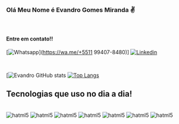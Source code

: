 

### Olá Meu Nome é Evandro Gomes Miranda  ✌️ 
<br/>
<h4> Entre em contato!! </h4>

[![Whatsapp](hattps://img.shields.io/badge/WhatsApp-25D366?style=for-the-badge&logo=whatsapp&logoColor=white)](https://wa.me/+5511 99407-8480)]
[![Linkedin](https://img.shields.io/badge/LinkedIn-0077B5?style=for-the-badge&logo=linkedin&logoColor=white)](https://www.linkedin.com/in/evandro-miranda/)

<br/>

[![Evandro GitHub stats](https://github-readme-stats.vercel.app/api?username=EvandroGMiranda&show_icons=true&theme=gruvbox)
[![Top Langs](https://github-readme-stats.vercel.app/api/top-langs/?username=EvandroGMiranda&hide=javascript,html)](https://github.com/EvandroGMiranda)

## Tecnologias que uso no dia a dia!

<div stayle="display: inline_block"><br/>
<img align="center" alt="hatml5" src="https://img.shields.io/badge/HTML5-E34F26?style=for-the-badge&logo=html5&logoColor=white"/>
<img align="center" alt="hatml5" src="https://img.shields.io/badge/CSS3-1572B6?style=for-the-badge&logo=css3&logoColor=white"/>
<img align="center" alt="hatml5" src="https://img.shields.io/badge/Spring-6DB33F?style=for-the-badge&logo=spring&logoColor=white"/>
<img align="center" alt="hatml5" src="https://img.shields.io/badge/Java-ED8B00?style=for-the-badge&logo=openjdk&logoColor=white"/>
<img align="center" alt="hatml5" src="https://img.shields.io/badge/TypeScript-007ACC?style=for-the-badge&logo=typescript&logoColor=white"/>
<img align="center" alt="hatml5" src="https://img.shields.io/badge/React-20232A?style=for-the-badge&logo=react&logoColor=61DAFB"/>
<img align="center" alt="hatml5" src="https://img.shields.io/badge/Material--UI-0081CB?style=for-the-badge&logo=material-ui&logoColor=white"/>
</div>

